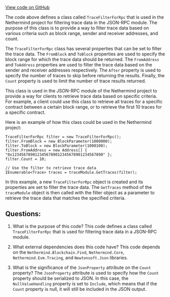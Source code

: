 [View code on GitHub](https://github.com/NethermindEth/nethermind/src/Nethermind/Nethermind.JsonRpc/Modules/Trace/TraceFilterForRpc.cs)

The code above defines a class called `TraceFilterForRpc` that is used in the Nethermind project for filtering trace data in the JSON-RPC module. The purpose of this class is to provide a way to filter trace data based on various criteria such as block range, sender and receiver addresses, and count.

The `TraceFilterForRpc` class has several properties that can be set to filter the trace data. The `FromBlock` and `ToBlock` properties are used to specify the block range for which the trace data should be returned. The `FromAddress` and `ToAddress` properties are used to filter the trace data based on the sender and receiver addresses respectively. The `After` property is used to specify the number of traces to skip before returning the results. Finally, the `Count` property is used to limit the number of trace results returned.

This class is used in the JSON-RPC module of the Nethermind project to provide a way for clients to retrieve trace data based on specific criteria. For example, a client could use this class to retrieve all traces for a specific contract between a certain block range, or to retrieve the first 10 traces for a specific contract.

Here is an example of how this class could be used in the Nethermind project:

```
TraceFilterForRpc filter = new TraceFilterForRpc();
filter.FromBlock = new BlockParameter(1000000);
filter.ToBlock = new BlockParameter(1000100);
filter.FromAddress = new Address[] { "0x1234567890123456789012345678901234567890" };
filter.Count = 10;

// Use the filter to retrieve trace data
IEnumerable<Trace> traces = traceModule.GetTraces(filter);
```

In this example, a new `TraceFilterForRpc` object is created and its properties are set to filter the trace data. The `GetTraces` method of the `traceModule` object is then called with the filter object as a parameter to retrieve the trace data that matches the specified criteria.
## Questions: 
 1. What is the purpose of this code?
   This code defines a class called `TraceFilterForRpc` that is used for filtering trace data in a JSON-RPC module.

2. What external dependencies does this code have?
   This code depends on the `Nethermind.Blockchain.Find`, `Nethermind.Core`, `Nethermind.Evm.Tracing`, and `Newtonsoft.Json` libraries.

3. What is the significance of the `JsonProperty` attribute on the `Count` property?
   The `JsonProperty` attribute is used to specify how the `Count` property should be serialized to JSON. In this case, the `NullValueHandling` property is set to `Include`, which means that if the `Count` property is null, it will still be included in the JSON output.
